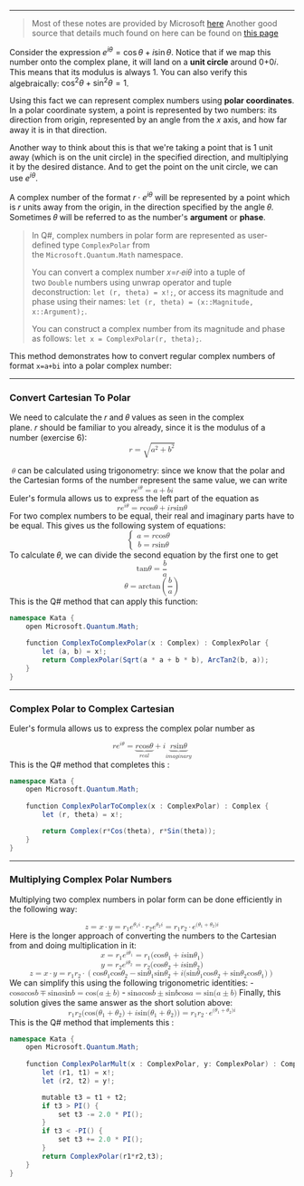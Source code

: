 
---
> Most of these notes are provided by Microsoft [here](https://quantum.microsoft.com/en-us/experience/quantum-katas) 
> Another good source that details much found on here can be found on [this page](https://en.wikipedia.org/wiki/Complex_number)


Consider the expression $e^{i\theta} = \cos\theta + i\sin\theta$. Notice that if we map this number onto the complex plane, it will land on a **unit circle** around 0+0𝑖. This means that its modulus is always 1. You can also verify this algebraically: $\cos^2\theta + \sin^2\theta = 1$.

Using this fact we can represent complex numbers using **polar coordinates**. In a polar coordinate system, a point is represented by two numbers: its direction from origin, represented by an angle from the 𝑥 axis, and how far away it is in that direction.

Another way to think about this is that we're taking a point that is 1 unit away (which is on the unit circle) in the specified direction, and multiplying it by the desired distance. And to get the point on the unit circle, we can use $e^{i\theta}$.

A complex number of the format $r \cdot e^{i\theta}$ will be represented by a point which is 𝑟 units away from the origin, in the direction specified by the angle 𝜃. Sometimes 𝜃 will be referred to as the number's **argument** or **phase**.

>In Q#, complex numbers in polar form are represented as user-defined type `ComplexPolar` from the `Microsoft.Quantum.Math` namespace.
>
>You can convert a complex number 𝑥=𝑟⋅𝑒𝑖𝜃 into a tuple of two `Double` numbers using unwrap operator and tuple deconstruction: `let (r, theta) = x!;`, or access its magnitude and phase using their names: `let (r, theta) = (x::Magnitude, x::Argument);`.
>
>You can construct a complex number from its magnitude and phase as follows: `let x = ComplexPolar(r, theta);`.

This method demonstrates how to convert regular complex numbers of format `x=a+bi` into a polar complex number:

---

### Convert Cartesian To Polar

We need to calculate the 𝑟 and 𝜃 values as seen in the complex plane. 𝑟 should be familiar to you already, since it is the modulus of a number (exercise 6):
<math xmlns="http://www.w3.org/1998/Math/MathML" display="block">
  <mi>r</mi>
  <mo>=</mo>
  <msqrt>
    <msup>
      <mi>a</mi>
      <mn>2</mn>
    </msup>
    <mo>+</mo>
    <msup>
      <mi>b</mi>
      <mn>2</mn>
    </msup>
  </msqrt>
</math>
  
 <math xmlns="http://www.w3.org/1998/Math/MathML">
  <mi>&#x3B8;</mi>
</math> can be calculated using trigonometry: since we know that the polar and the Cartesian forms of the number represent the same value, we can write
<math xmlns="http://www.w3.org/1998/Math/MathML" display="block">
  <mi>r</mi>
  <msup>
    <mi>e</mi>
    <mrow data-mjx-texclass="ORD">
      <mi>i</mi>
      <mi>&#x3B8;</mi>
    </mrow>
  </msup>
  <mo>=</mo>
  <mi>a</mi>
  <mo>+</mo>
  <mi>b</mi>
  <mi>i</mi>
</math>
Euler's formula allows us to express the left part of the equation as
<math xmlns="http://www.w3.org/1998/Math/MathML" display="block">
  <mi>r</mi>
  <msup>
    <mi>e</mi>
    <mrow data-mjx-texclass="ORD">
      <mi>i</mi>
      <mi>&#x3B8;</mi>
    </mrow>
  </msup>
  <mo>=</mo>
  <mi>r</mi>
  <mi>cos</mi>
  <mo data-mjx-texclass="NONE">&#x2061;</mo>
  <mi>&#x3B8;</mi>
  <mo>+</mo>
  <mi>i</mi>
  <mi>r</mi>
  <mi>sin</mi>
  <mo data-mjx-texclass="NONE">&#x2061;</mo>
  <mi>&#x3B8;</mi>
</math>
For two complex numbers to be equal, their real and imaginary parts have to be equal. This gives us the following system of equations:
<math xmlns="http://www.w3.org/1998/Math/MathML" display="block">
  <mrow data-mjx-texclass="INNER">
    <mo data-mjx-texclass="OPEN">{</mo>
    <mtable columnalign="left left" columnspacing="1em" rowspacing=".2em">
      <mtr>
        <mtd>
          <mi>a</mi>
          <mo>=</mo>
          <mi>r</mi>
          <mi>cos</mi>
          <mo data-mjx-texclass="NONE">&#x2061;</mo>
          <mi>&#x3B8;</mi>
        </mtd>
      </mtr>
      <mtr>
        <mtd>
          <mi>b</mi>
          <mo>=</mo>
          <mi>r</mi>
          <mi>sin</mi>
          <mo data-mjx-texclass="NONE">&#x2061;</mo>
          <mi>&#x3B8;</mi>
        </mtd>
      </mtr>
    </mtable>
    <mo data-mjx-texclass="CLOSE" fence="true" stretchy="true" symmetric="true"></mo>
  </mrow>
</math>
To calculate 𝜃, we can divide the second equation by the first one to get
<math xmlns="http://www.w3.org/1998/Math/MathML" display="block">
  <mi>tan</mi>
  <mo data-mjx-texclass="NONE">&#x2061;</mo>
  <mi>&#x3B8;</mi>
  <mo>=</mo>
  <mfrac>
    <mi>b</mi>
    <mi>a</mi>
  </mfrac>
</math><math xmlns="http://www.w3.org/1998/Math/MathML" display="block">
  <mi>&#x3B8;</mi>
  <mo>=</mo>
  <mi>arctan</mi>
  <mo data-mjx-texclass="NONE">&#x2061;</mo>
  <mrow data-mjx-texclass="INNER">
    <mo data-mjx-texclass="OPEN">(</mo>
    <mfrac>
      <mi>b</mi>
      <mi>a</mi>
    </mfrac>
    <mo data-mjx-texclass="CLOSE">)</mo>
  </mrow>
</math>
This is the Q# method that can apply this function:

```C#
namespace Kata {
    open Microsoft.Quantum.Math;
    
    function ComplexToComplexPolar(x : Complex) : ComplexPolar {
        let (a, b) = x!;
        return ComplexPolar(Sqrt(a * a + b * b), ArcTan2(b, a));
    }
}

```

--- 

### Complex Polar to Complex Cartesian

Euler's formula allows us to express the complex polar number as

<math xmlns="http://www.w3.org/1998/Math/MathML" display="block">
  <mi>r</mi>
  <msup>
    <mi>e</mi>
    <mrow data-mjx-texclass="ORD">
      <mi>i</mi>
      <mi>&#x3B8;</mi>
    </mrow>
  </msup>
  <mo>=</mo>
  <munder>
    <mrow data-mjx-texclass="OP">
      <munder>
        <mrow>
          <mi>r</mi>
          <mi>cos</mi>
          <mo data-mjx-texclass="NONE">&#x2061;</mo>
          <mi>&#x3B8;</mi>
        </mrow>
        <mo>&#x23DF;</mo>
      </munder>
    </mrow>
    <mrow>
      <mi>r</mi>
      <mi>e</mi>
      <mi>a</mi>
      <mi>l</mi>
    </mrow>
  </munder>
  <mo>+</mo>
  <mi>i</mi>
  <munder>
    <mrow data-mjx-texclass="OP">
      <munder>
        <mrow>
          <mi>r</mi>
          <mi>sin</mi>
          <mo data-mjx-texclass="NONE">&#x2061;</mo>
          <mi>&#x3B8;</mi>
        </mrow>
        <mo>&#x23DF;</mo>
      </munder>
    </mrow>
    <mrow>
      <mi>i</mi>
      <mi>m</mi>
      <mi>a</mi>
      <mi>g</mi>
      <mi>i</mi>
      <mi>n</mi>
      <mi>a</mi>
      <mi>r</mi>
      <mi>y</mi>
    </mrow>
  </munder>
</math>This is the Q# method that completes this :

```C#
namespace Kata {
    open Microsoft.Quantum.Math;
    
    function ComplexPolarToComplex(x : ComplexPolar) : Complex {
        let (r, theta) = x!;

        return Complex(r*Cos(theta), r*Sin(theta));
    }
}
```

---

### Multiplying Complex Polar Numbers

Multiplying two complex numbers in polar form can be done efficiently in the following way:

<math xmlns="http://www.w3.org/1998/Math/MathML" display="block">
  <mi>z</mi>
  <mo>=</mo>
  <mi>x</mi>
  <mo>&#x22C5;</mo>
  <mi>y</mi>
  <mo>=</mo>
  <msub>
    <mi>r</mi>
    <mrow data-mjx-texclass="ORD">
      <mn>1</mn>
    </mrow>
  </msub>
  <msup>
    <mi>e</mi>
    <mrow data-mjx-texclass="ORD">
      <msub>
        <mi>&#x3B8;</mi>
        <mn>1</mn>
      </msub>
      <mi>i</mi>
    </mrow>
  </msup>
  <mo>&#x22C5;</mo>
  <msub>
    <mi>r</mi>
    <mrow data-mjx-texclass="ORD">
      <mn>2</mn>
    </mrow>
  </msub>
  <msup>
    <mi>e</mi>
    <mrow data-mjx-texclass="ORD">
      <msub>
        <mi>&#x3B8;</mi>
        <mn>2</mn>
      </msub>
      <mi>i</mi>
    </mrow>
  </msup>
  <mo>=</mo>
  <msub>
    <mi>r</mi>
    <mrow data-mjx-texclass="ORD">
      <mn>1</mn>
    </mrow>
  </msub>
  <msub>
    <mi>r</mi>
    <mrow data-mjx-texclass="ORD">
      <mn>2</mn>
    </mrow>
  </msub>
  <mo>&#x22C5;</mo>
  <msup>
    <mi>e</mi>
    <mrow data-mjx-texclass="ORD">
      <mo stretchy="false">(</mo>
      <msub>
        <mi>&#x3B8;</mi>
        <mn>1</mn>
      </msub>
      <mo>+</mo>
      <msub>
        <mi>&#x3B8;</mi>
        <mn>2</mn>
      </msub>
      <mo stretchy="false">)</mo>
      <mi>i</mi>
    </mrow>
  </msup>
</math>Here is the longer approach of converting the numbers to the Cartesian from and doing multiplication in it:

<math xmlns="http://www.w3.org/1998/Math/MathML" display="block">
  <mi>x</mi>
  <mo>=</mo>
  <msub>
    <mi>r</mi>
    <mrow data-mjx-texclass="ORD">
      <mn>1</mn>
    </mrow>
  </msub>
  <msup>
    <mi>e</mi>
    <mrow data-mjx-texclass="ORD">
      <mi>i</mi>
      <msub>
        <mi>&#x3B8;</mi>
        <mn>1</mn>
      </msub>
    </mrow>
  </msup>
  <mo>=</mo>
  <msub>
    <mi>r</mi>
    <mrow data-mjx-texclass="ORD">
      <mn>1</mn>
    </mrow>
  </msub>
  <mo stretchy="false">(</mo>
  <mi>cos</mi>
  <mo data-mjx-texclass="NONE">&#x2061;</mo>
  <msub>
    <mi>&#x3B8;</mi>
    <mn>1</mn>
  </msub>
  <mo>+</mo>
  <mi>i</mi>
  <mi>sin</mi>
  <mo data-mjx-texclass="NONE">&#x2061;</mo>
  <msub>
    <mi>&#x3B8;</mi>
    <mn>1</mn>
  </msub>
  <mo stretchy="false">)</mo>
</math><math xmlns="http://www.w3.org/1998/Math/MathML" display="block">
  <mi>y</mi>
  <mo>=</mo>
  <msub>
    <mi>r</mi>
    <mrow data-mjx-texclass="ORD">
      <mn>2</mn>
    </mrow>
  </msub>
  <msup>
    <mi>e</mi>
    <mrow data-mjx-texclass="ORD">
      <mi>i</mi>
      <msub>
        <mi>&#x3B8;</mi>
        <mn>2</mn>
      </msub>
    </mrow>
  </msup>
  <mo>=</mo>
  <msub>
    <mi>r</mi>
    <mrow data-mjx-texclass="ORD">
      <mn>2</mn>
    </mrow>
  </msub>
  <mo stretchy="false">(</mo>
  <mi>cos</mi>
  <mo data-mjx-texclass="NONE">&#x2061;</mo>
  <msub>
    <mi>&#x3B8;</mi>
    <mn>2</mn>
  </msub>
  <mo>+</mo>
  <mi>i</mi>
  <mi>sin</mi>
  <mo data-mjx-texclass="NONE">&#x2061;</mo>
  <msub>
    <mi>&#x3B8;</mi>
    <mn>2</mn>
  </msub>
  <mo stretchy="false">)</mo>
</math><math xmlns="http://www.w3.org/1998/Math/MathML" display="block">
  <mi>z</mi>
  <mo>=</mo>
  <mi>x</mi>
  <mo>&#x22C5;</mo>
  <mi>y</mi>
  <mo>=</mo>
  <msub>
    <mi>r</mi>
    <mn>1</mn>
  </msub>
  <msub>
    <mi>r</mi>
    <mn>2</mn>
  </msub>
  <mo>&#x22C5;</mo>
  <mrow data-mjx-texclass="INNER">
    <mo data-mjx-texclass="OPEN">(</mo>
    <mi>cos</mi>
    <mo data-mjx-texclass="NONE">&#x2061;</mo>
    <msub>
      <mi>&#x3B8;</mi>
      <mn>1</mn>
    </msub>
    <mi>cos</mi>
    <mo data-mjx-texclass="NONE">&#x2061;</mo>
    <msub>
      <mi>&#x3B8;</mi>
      <mn>2</mn>
    </msub>
    <mo>&#x2212;</mo>
    <mi>sin</mi>
    <mo data-mjx-texclass="NONE">&#x2061;</mo>
    <msub>
      <mi>&#x3B8;</mi>
      <mn>1</mn>
    </msub>
    <mi>sin</mi>
    <mo data-mjx-texclass="NONE">&#x2061;</mo>
    <msub>
      <mi>&#x3B8;</mi>
      <mn>2</mn>
    </msub>
    <mo>+</mo>
    <mi>i</mi>
    <mo stretchy="false">(</mo>
    <mi>sin</mi>
    <mo data-mjx-texclass="NONE">&#x2061;</mo>
    <msub>
      <mi>&#x3B8;</mi>
      <mn>1</mn>
    </msub>
    <mi>cos</mi>
    <mo data-mjx-texclass="NONE">&#x2061;</mo>
    <msub>
      <mi>&#x3B8;</mi>
      <mn>2</mn>
    </msub>
    <mo>+</mo>
    <mi>sin</mi>
    <mo data-mjx-texclass="NONE">&#x2061;</mo>
    <msub>
      <mi>&#x3B8;</mi>
      <mn>2</mn>
    </msub>
    <mi>cos</mi>
    <mo data-mjx-texclass="NONE">&#x2061;</mo>
    <msub>
      <mi>&#x3B8;</mi>
      <mn>1</mn>
    </msub>
    <mo stretchy="false">)</mo>
    <mo data-mjx-texclass="CLOSE">)</mo>
  </mrow>
</math>
We can simplify this using the following trigonometric identities:
- <math xmlns="http://www.w3.org/1998/Math/MathML">
  <mi>cos</mi>
  <mo data-mjx-texclass="NONE">&#x2061;</mo>
  <mi>a</mi>
  <mi>cos</mi>
  <mo data-mjx-texclass="NONE">&#x2061;</mo>
  <mi>b</mi>
  <mo>&#x2213;</mo>
  <mi>sin</mi>
  <mo data-mjx-texclass="NONE">&#x2061;</mo>
  <mi>a</mi>
  <mi>sin</mi>
  <mo data-mjx-texclass="NONE">&#x2061;</mo>
  <mi>b</mi>
  <mo>=</mo>
  <mi>cos</mi>
  <mo data-mjx-texclass="NONE">&#x2061;</mo>
  <mo stretchy="false">(</mo>
  <mi>a</mi>
  <mo>&#xB1;</mo>
  <mi>b</mi>
  <mo stretchy="false">)</mo>
</math>
- <math xmlns="http://www.w3.org/1998/Math/MathML">
  <mi>sin</mi>
  <mo data-mjx-texclass="NONE">&#x2061;</mo>
  <mi>a</mi>
  <mi>cos</mi>
  <mo data-mjx-texclass="NONE">&#x2061;</mo>
  <mi>b</mi>
  <mo>&#xB1;</mo>
  <mi>sin</mi>
  <mo data-mjx-texclass="NONE">&#x2061;</mo>
  <mi>b</mi>
  <mi>cos</mi>
  <mo data-mjx-texclass="NONE">&#x2061;</mo>
  <mi>a</mi>
  <mo>=</mo>
  <mi>sin</mi>
  <mo data-mjx-texclass="NONE">&#x2061;</mo>
  <mo stretchy="false">(</mo>
  <mi>a</mi>
  <mo>&#xB1;</mo>
  <mi>b</mi>
  <mo stretchy="false">)</mo>
</math>
Finally, this solution gives the same answer as the short solution above:

<math xmlns="http://www.w3.org/1998/Math/MathML" display="block">
  <msub>
    <mi>r</mi>
    <mrow data-mjx-texclass="ORD">
      <mn>1</mn>
    </mrow>
  </msub>
  <msub>
    <mi>r</mi>
    <mrow data-mjx-texclass="ORD">
      <mn>2</mn>
    </mrow>
  </msub>
  <mo stretchy="false">(</mo>
  <mi>cos</mi>
  <mo data-mjx-texclass="NONE">&#x2061;</mo>
  <mo stretchy="false">(</mo>
  <msub>
    <mi>&#x3B8;</mi>
    <mn>1</mn>
  </msub>
  <mo>+</mo>
  <msub>
    <mi>&#x3B8;</mi>
    <mn>2</mn>
  </msub>
  <mo stretchy="false">)</mo>
  <mo>+</mo>
  <mi>i</mi>
  <mi>sin</mi>
  <mo data-mjx-texclass="NONE">&#x2061;</mo>
  <mo stretchy="false">(</mo>
  <msub>
    <mi>&#x3B8;</mi>
    <mn>1</mn>
  </msub>
  <mo>+</mo>
  <msub>
    <mi>&#x3B8;</mi>
    <mn>2</mn>
  </msub>
  <mo stretchy="false">)</mo>
  <mo stretchy="false">)</mo>
  <mo>=</mo>
  <msub>
    <mi>r</mi>
    <mrow data-mjx-texclass="ORD">
      <mn>1</mn>
    </mrow>
  </msub>
  <msub>
    <mi>r</mi>
    <mrow data-mjx-texclass="ORD">
      <mn>2</mn>
    </mrow>
  </msub>
  <mo>&#x22C5;</mo>
  <msup>
    <mi>e</mi>
    <mrow data-mjx-texclass="ORD">
      <mo stretchy="false">(</mo>
      <msub>
        <mi>&#x3B8;</mi>
        <mn>1</mn>
      </msub>
      <mo>+</mo>
      <msub>
        <mi>&#x3B8;</mi>
        <mn>2</mn>
      </msub>
      <mo stretchy="false">)</mo>
      <mi>i</mi>
    </mrow>
  </msup>
</math>
This is the Q# method that implements this :

```C#
namespace Kata {
    open Microsoft.Quantum.Math;
    
    function ComplexPolarMult(x : ComplexPolar, y: ComplexPolar) : ComplexPolar {
        let (r1, t1) = x!;
        let (r2, t2) = y!;

        mutable t3 = t1 + t2;
        if t3 > PI() {
            set t3 -= 2.0 * PI();
        }
        if t3 < -PI() {
            set t3 += 2.0 * PI();
        }
        return ComplexPolar(r1*r2,t3);
    }
}

```